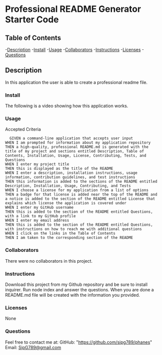 # Professional README Generator Starter Code

## Table of Contents

  -[Description](#description)
  -[Install](#install)
  -[Usage](#usage)
  -[Collaborators](#credits)
  -[Instructions](#test)
  -[Licenses](#licenses)
  -[Questions](#link)


## Description
 In this application the user is able to create a professional readme file.

### Install
 The following is a video showing how this application works. 

### Usage
  Accepted Criteria
```
  GIVEN a command-line application that accepts user input
WHEN I am prompted for information about my application repository
THEN a high-quality, professional README.md is generated with the title of my project and sections entitled Description, Table of Contents, Installation, Usage, License, Contributing, Tests, and Questions
WHEN I enter my project title
THEN this is displayed as the title of the README
WHEN I enter a description, installation instructions, usage information, contribution guidelines, and test instructions
THEN this information is added to the sections of the README entitled Description, Installation, Usage, Contributing, and Tests
WHEN I choose a license for my application from a list of options
THEN a badge for that license is added near the top of the README and a notice is added to the section of the README entitled License that explains which license the application is covered under
WHEN I enter my GitHub username
THEN this is added to the section of the README entitled Questions, with a link to my GitHub profile
WHEN I enter my email address
THEN this is added to the section of the README entitled Questions, with instructions on how to reach me with additional questions
WHEN I click on the links in the Table of Contents
THEN I am taken to the corresponding section of the README
```
### Collaborators
 There were no collaborators in this project.

### Instructions
 Download this project from my Github repository and be sure to install inquirer. Run node index and answer the questions. When you are done a README.md file will be created with the information you provided. 

### Licenses 
  None

### Questions
  Feel free to contact me at:
  GitHub: "https://github.com/sipg789/phanes"
  Email: SipG789@gmail.com 
